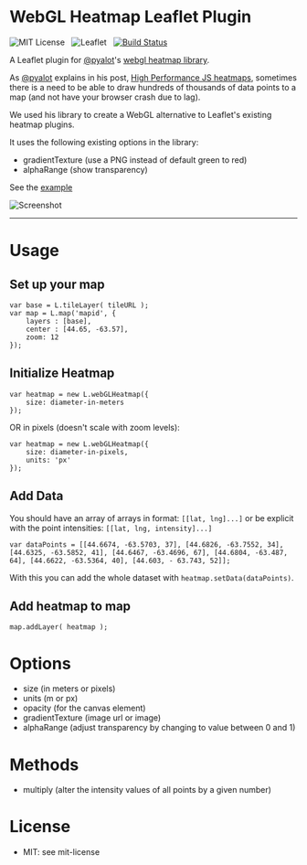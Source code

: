 WebGL Heatmap Leaflet Plugin
=====================

![MIT License](http://img.shields.io/badge/license-MIT-lightgrey.svg)
&nbsp;
![Leaflet](http://img.shields.io/badge/leaflet-1.0.1-green.svg?style=flat)
&nbsp;
[![Build Status](https://travis-ci.org/ursudio/leaflet-webgl-heatmap.svg?branch=master)](https://travis-ci.org/ursudio/leaflet-webgl-heatmap)

A Leaflet plugin for [@pyalot](https://github.com/pyalot)'s [webgl heatmap library](https://github.com/pyalot/webgl-heatmap).

As [@pyalot](https://github.com/pyalot) explains in his post, [High Performance JS heatmaps](http://codeflow.org/entries/2013/feb/04/high-performance-js-heatmaps/), sometimes there is a need to be able to draw hundreds of thousands of data points to a map (and not have your browser crash due to lag).

We used his library to create a WebGL alternative to Leaflet's existing heatmap plugins.

It uses the following existing options in the library:

* gradientTexture (use a PNG instead of default green to red)
* alphaRange (show transparency)

See the [example](http://ursudio.github.io/webgl-heatmap-leaflet/)

![Screenshot](http://i.imgur.com/VGXbWpx.png)

***
Usage
===

Set up your map
---

```
var base = L.tileLayer( tileURL );
var map = L.map('mapid', {
	layers : [base],
	center : [44.65, -63.57],
	zoom: 12 
});
```

Initialize Heatmap
---    
```
var heatmap = new L.webGLHeatmap({
    size: diameter-in-meters
});
```
OR in pixels (doesn't scale with zoom levels):
```
var heatmap = new L.webGLHeatmap({
    size: diameter-in-pixels,
    units: 'px'
});
```

Add Data
---
You should have an array of arrays in format: `[[lat, lng]...]` or be explicit with the point intensities: `[[lat, lng, intensity]...]`

```
var dataPoints = [[44.6674, -63.5703, 37], [44.6826, -63.7552, 34], [44.6325, -63.5852, 41], [44.6467, -63.4696, 67], [44.6804, -63.487, 64], [44.6622, -63.5364, 40], [44.603, - 63.743, 52]];
```

With this you can add the whole dataset with `heatmap.setData(dataPoints)`.

Add heatmap to map
---

```
map.addLayer( heatmap );
```

Options
===
* size (in meters or pixels)
* units (m or px)
* opacity (for the canvas element)
* gradientTexture (image url or image)
* alphaRange (adjust transparency by changing to value between 0 and 1)

Methods
===
* multiply (alter the intensity values of all points by a given number)

License
===
* MIT: see mit-license

